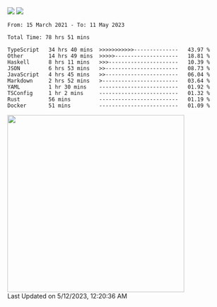 <div>
  <img src="https://github-readme-stats.vercel.app/api?username=naporin0624&count_private=true&show_icons=true" />
  <img src="https://github-readme-stats.vercel.app/api/top-langs/?username=naporin0624&layout=compact&hide=css" />
  <!--START_SECTION:waka-->

```text
From: 15 March 2021 - To: 11 May 2023

Total Time: 78 hrs 51 mins

TypeScript   34 hrs 40 mins  >>>>>>>>>>>--------------   43.97 %
Other        14 hrs 49 mins  >>>>>--------------------   18.81 %
Haskell      8 hrs 11 mins   >>>----------------------   10.39 %
JSON         6 hrs 53 mins   >>-----------------------   08.73 %
JavaScript   4 hrs 45 mins   >>-----------------------   06.04 %
Markdown     2 hrs 52 mins   >------------------------   03.64 %
YAML         1 hr 30 mins    -------------------------   01.92 %
TSConfig     1 hr 2 mins     -------------------------   01.32 %
Rust         56 mins         -------------------------   01.19 %
Docker       51 mins         -------------------------   01.09 %
```

<!--END_SECTION:waka-->
  
  <!--START_SECTION:lapras-card-->
<a href="https://lapras.com/public/CDQE7TF" target="_blank" rel="noopener noreferrer"><img src="https://lapras-card-generator.vercel.app/api/svg?e=3.56&b=3.48&i=3.5&b1=%23232323&b2=%236d6d6d&i1=%23212121&i2=%23818181&l=ja" width="400" ></a>  
Last Updated on 5/12/2023, 12:20:36 AM
<!--END_SECTION:lapras-card-->
</div>
